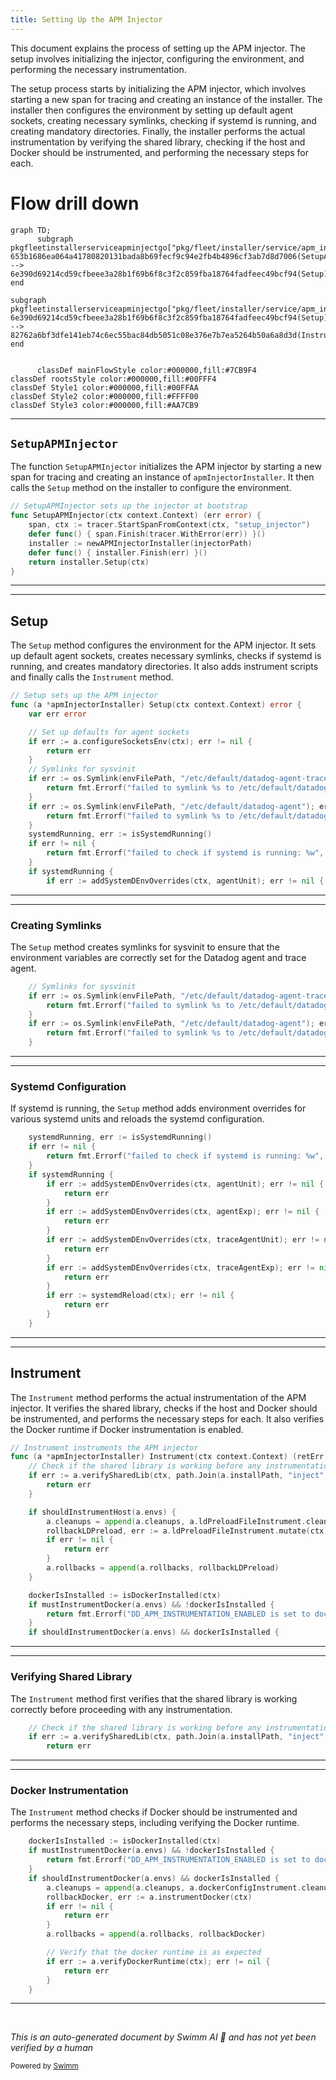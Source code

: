 ```yaml
---
title: Setting Up the APM Injector
---
```

This document explains the process of setting up the APM injector. The setup involves initializing the injector, configuring the environment, and performing the necessary instrumentation.

The setup process starts by initializing the APM injector, which involves starting a new span for tracing and creating an instance of the installer. The installer then configures the environment by setting up default agent sockets, creating necessary symlinks, checking if systemd is running, and creating mandatory directories. Finally, the installer performs the actual instrumentation by verifying the shared library, checking if the host and Docker should be instrumented, and performing the necessary steps for each.

# Flow drill down

```mermaid
graph TD;
      subgraph pkgfleetinstallerserviceapminjectgo["pkg/fleet/installer/service/apm_inject.go"]
653b1686ea064a41780820131bada8b69fecf9c94e2fb4b4896cf3ab7d8d7006(SetupAPMInjector):::mainFlowStyle --> 6e390d69214cd59cfbeee3a28b1f69b6f8c3f2c859fba18764fadfeec49bcf94(Setup):::mainFlowStyle
end

subgraph pkgfleetinstallerserviceapminjectgo["pkg/fleet/installer/service/apm_inject.go"]
6e390d69214cd59cfbeee3a28b1f69b6f8c3f2c859fba18764fadfeec49bcf94(Setup):::mainFlowStyle --> 82762a6bf3dfe141eb74c6ec55bac84db5051c08e376e7b7ea5264b50a6a8d3d(Instrument):::mainFlowStyle
end


      classDef mainFlowStyle color:#000000,fill:#7CB9F4
classDef rootsStyle color:#000000,fill:#00FFF4
classDef Style1 color:#000000,fill:#00FFAA
classDef Style2 color:#000000,fill:#FFFF00
classDef Style3 color:#000000,fill:#AA7CB9
```

<SwmSnippet path="/pkg/fleet/installer/service/apm_inject.go" line="34">

---

## <SwmToken path="pkg/fleet/installer/service/apm_inject.go" pos="34:2:2" line-data="// SetupAPMInjector sets up the injector at bootstrap">`SetupAPMInjector`</SwmToken>

The function <SwmToken path="pkg/fleet/installer/service/apm_inject.go" pos="34:2:2" line-data="// SetupAPMInjector sets up the injector at bootstrap">`SetupAPMInjector`</SwmToken> initializes the APM injector by starting a new span for tracing and creating an instance of <SwmToken path="pkg/fleet/installer/service/apm_inject.go" pos="121:6:6" line-data="func (a *apmInjectorInstaller) Setup(ctx context.Context) error {">`apmInjectorInstaller`</SwmToken>. It then calls the <SwmToken path="pkg/fleet/installer/service/apm_inject.go" pos="40:5:5" line-data="	return installer.Setup(ctx)">`Setup`</SwmToken> method on the installer to configure the environment.

```go
// SetupAPMInjector sets up the injector at bootstrap
func SetupAPMInjector(ctx context.Context) (err error) {
	span, ctx := tracer.StartSpanFromContext(ctx, "setup_injector")
	defer func() { span.Finish(tracer.WithError(err)) }()
	installer := newAPMInjectorInstaller(injectorPath)
	defer func() { installer.Finish(err) }()
	return installer.Setup(ctx)
}
```

---

</SwmSnippet>

<SwmSnippet path="/pkg/fleet/installer/service/apm_inject.go" line="120">

---

## Setup

The <SwmToken path="pkg/fleet/installer/service/apm_inject.go" pos="120:2:2" line-data="// Setup sets up the APM injector">`Setup`</SwmToken> method configures the environment for the APM injector. It sets up default agent sockets, creates necessary symlinks, checks if systemd is running, and creates mandatory directories. It also adds instrument scripts and finally calls the <SwmToken path="pkg/fleet/installer/service/apm_inject.go" pos="192:2:2" line-data="// Instrument instruments the APM injector">`Instrument`</SwmToken> method.

```go
// Setup sets up the APM injector
func (a *apmInjectorInstaller) Setup(ctx context.Context) error {
	var err error

	// Set up defaults for agent sockets
	if err := a.configureSocketsEnv(ctx); err != nil {
		return err
	}
	// Symlinks for sysvinit
	if err := os.Symlink(envFilePath, "/etc/default/datadog-agent-trace"); err != nil && !os.IsExist(err) {
		return fmt.Errorf("failed to symlink %s to /etc/default/datadog-agent-trace: %w", envFilePath, err)
	}
	if err := os.Symlink(envFilePath, "/etc/default/datadog-agent"); err != nil && !os.IsExist(err) {
		return fmt.Errorf("failed to symlink %s to /etc/default/datadog-agent: %w", envFilePath, err)
	}
	systemdRunning, err := isSystemdRunning()
	if err != nil {
		return fmt.Errorf("failed to check if systemd is running: %w", err)
	}
	if systemdRunning {
		if err := addSystemDEnvOverrides(ctx, agentUnit); err != nil {
```

---

</SwmSnippet>

<SwmSnippet path="/pkg/fleet/installer/service/apm_inject.go" line="128">

---

### Creating Symlinks

The <SwmToken path="pkg/fleet/installer/service/apm_inject.go" pos="40:5:5" line-data="	return installer.Setup(ctx)">`Setup`</SwmToken> method creates symlinks for sysvinit to ensure that the environment variables are correctly set for the Datadog agent and trace agent.

```go
	// Symlinks for sysvinit
	if err := os.Symlink(envFilePath, "/etc/default/datadog-agent-trace"); err != nil && !os.IsExist(err) {
		return fmt.Errorf("failed to symlink %s to /etc/default/datadog-agent-trace: %w", envFilePath, err)
	}
	if err := os.Symlink(envFilePath, "/etc/default/datadog-agent"); err != nil && !os.IsExist(err) {
		return fmt.Errorf("failed to symlink %s to /etc/default/datadog-agent: %w", envFilePath, err)
	}
```

---

</SwmSnippet>

<SwmSnippet path="/pkg/fleet/installer/service/apm_inject.go" line="135">

---

### Systemd Configuration

If systemd is running, the <SwmToken path="pkg/fleet/installer/service/apm_inject.go" pos="40:5:5" line-data="	return installer.Setup(ctx)">`Setup`</SwmToken> method adds environment overrides for various systemd units and reloads the systemd configuration.

```go
	systemdRunning, err := isSystemdRunning()
	if err != nil {
		return fmt.Errorf("failed to check if systemd is running: %w", err)
	}
	if systemdRunning {
		if err := addSystemDEnvOverrides(ctx, agentUnit); err != nil {
			return err
		}
		if err := addSystemDEnvOverrides(ctx, agentExp); err != nil {
			return err
		}
		if err := addSystemDEnvOverrides(ctx, traceAgentUnit); err != nil {
			return err
		}
		if err := addSystemDEnvOverrides(ctx, traceAgentExp); err != nil {
			return err
		}
		if err := systemdReload(ctx); err != nil {
			return err
		}
	}
```

---

</SwmSnippet>

<SwmSnippet path="/pkg/fleet/installer/service/apm_inject.go" line="192">

---

## Instrument

The <SwmToken path="pkg/fleet/installer/service/apm_inject.go" pos="192:2:2" line-data="// Instrument instruments the APM injector">`Instrument`</SwmToken> method performs the actual instrumentation of the APM injector. It verifies the shared library, checks if the host and Docker should be instrumented, and performs the necessary steps for each. It also verifies the Docker runtime if Docker instrumentation is enabled.

```go
// Instrument instruments the APM injector
func (a *apmInjectorInstaller) Instrument(ctx context.Context) (retErr error) {
	// Check if the shared library is working before any instrumentation
	if err := a.verifySharedLib(ctx, path.Join(a.installPath, "inject", "launcher.preload.so")); err != nil {
		return err
	}

	if shouldInstrumentHost(a.envs) {
		a.cleanups = append(a.cleanups, a.ldPreloadFileInstrument.cleanup)
		rollbackLDPreload, err := a.ldPreloadFileInstrument.mutate(ctx)
		if err != nil {
			return err
		}
		a.rollbacks = append(a.rollbacks, rollbackLDPreload)
	}

	dockerIsInstalled := isDockerInstalled(ctx)
	if mustInstrumentDocker(a.envs) && !dockerIsInstalled {
		return fmt.Errorf("DD_APM_INSTRUMENTATION_ENABLED is set to docker but docker is not installed")
	}
	if shouldInstrumentDocker(a.envs) && dockerIsInstalled {
```

---

</SwmSnippet>

<SwmSnippet path="/pkg/fleet/installer/service/apm_inject.go" line="194">

---

### Verifying Shared Library

The <SwmToken path="pkg/fleet/installer/service/apm_inject.go" pos="192:2:2" line-data="// Instrument instruments the APM injector">`Instrument`</SwmToken> method first verifies that the shared library is working correctly before proceeding with any instrumentation.

```go
	// Check if the shared library is working before any instrumentation
	if err := a.verifySharedLib(ctx, path.Join(a.installPath, "inject", "launcher.preload.so")); err != nil {
		return err
```

---

</SwmSnippet>

<SwmSnippet path="/pkg/fleet/installer/service/apm_inject.go" line="208">

---

### Docker Instrumentation

The <SwmToken path="pkg/fleet/installer/service/apm_inject.go" pos="192:2:2" line-data="// Instrument instruments the APM injector">`Instrument`</SwmToken> method checks if Docker should be instrumented and performs the necessary steps, including verifying the Docker runtime.

```go
	dockerIsInstalled := isDockerInstalled(ctx)
	if mustInstrumentDocker(a.envs) && !dockerIsInstalled {
		return fmt.Errorf("DD_APM_INSTRUMENTATION_ENABLED is set to docker but docker is not installed")
	}
	if shouldInstrumentDocker(a.envs) && dockerIsInstalled {
		a.cleanups = append(a.cleanups, a.dockerConfigInstrument.cleanup)
		rollbackDocker, err := a.instrumentDocker(ctx)
		if err != nil {
			return err
		}
		a.rollbacks = append(a.rollbacks, rollbackDocker)

		// Verify that the docker runtime is as expected
		if err := a.verifyDockerRuntime(ctx); err != nil {
			return err
		}
	}
```

---

</SwmSnippet>

&nbsp;

*This is an auto-generated document by Swimm AI 🌊 and has not yet been verified by a human*

<SwmMeta version="3.0.0" repo-id="Z2l0aHViJTNBJTNBZGF0YWRvZy1hZ2VudCUzQSUzQVN3aW1tLURlbW8=" repo-name="datadog-agent"><sup>Powered by [Swimm](/)</sup></SwmMeta>
